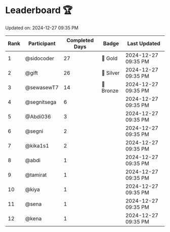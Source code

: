 # Leaderboard 🏆

Updated on: 2024-12-27 09:35 PM

| Rank | Participant       | Completed Days | Badge      | Last Updated         |
|------|-------------------|----------------|------------|----------------------|
| 1    | @sidocoder        | 27             | 🏅 Gold     | 2024-12-27 09:35 PM |
| 2    | @gift             | 26             | 🥈 Silver   | 2024-12-27 09:35 PM |
| 3    | @sewasewT7        | 14             | 🥉 Bronze   | 2024-12-27 09:35 PM |
| 4    | @segnitsega       | 6              |            | 2024-12-27 09:35 PM |
| 5    | @Abdi036          | 3              |            | 2024-12-27 09:35 PM |
| 6    | @segni            | 2              |            | 2024-12-27 09:35 PM |
| 7    | @kika1s1          | 2              |            | 2024-12-27 09:35 PM |
| 8    | @abdi             | 1              |            | 2024-12-27 09:35 PM |
| 9    | @tamirat          | 1              |            | 2024-12-27 09:35 PM |
| 10   | @kiya             | 1              |            | 2024-12-27 09:35 PM |
| 11   | @sena             | 1              |            | 2024-12-27 09:35 PM |
| 12   | @kena             | 1              |            | 2024-12-27 09:35 PM |
